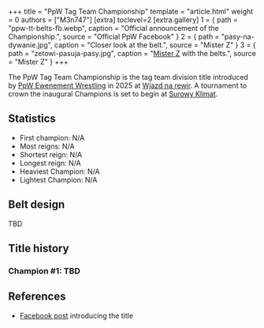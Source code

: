 +++
title = "PpW Tag Team Championship"
template = "article.html"
weight = 0
authors = ["M3n747"]
[extra]
toclevel=2
[extra.gallery]
1 = { path = "ppw-tt-belts-fb.webp", caption = "Official announcement of the Championship.", source = "Official PpW Facebook" }
2 = { path = "pasy-na-dywanie.jpg", caption = "Closer look at the belt.", source = "Mister Z" }
3 = { path = "zetowi-pasuja-pasy.jpg", caption = "[Mister Z](@/w/mister-z.md) with the belts.", source = "Mister Z" }
+++

The PpW Tag Team Championship is the tag team division title introduced by [PpW Ewenement Wrestling](@/o/ppw.md) in 2025 at [Wjazd na rewir](@/e/ppw/2025-10-24-ppw-wjazd-na-rewir.md). A tournament to crown the inaugural Champions is set to begin at [Surowy Klimat](@/e/ppw/2025-11-08-ppw-surowy-klimat.md).

<!-- more -->

## Statistics

* First champion: N/A
* Most reigns: N/A
* Shortest reign: N/A
* Longest reign: N/A
* Heaviest Champion: N/A
* Lightest Champion: N/A

## Belt design

TBD

## Title history

### Champion #1: TBD

## References

* [Facebook post](https://www.facebook.com/OficjalnePPW/posts/pfbid0aGQyrQeVAfVGX1ChMCPPSyB8LutLZLXounLRgywvMae7GPb1K4waewSwinNzBHY9l) introducing the title

